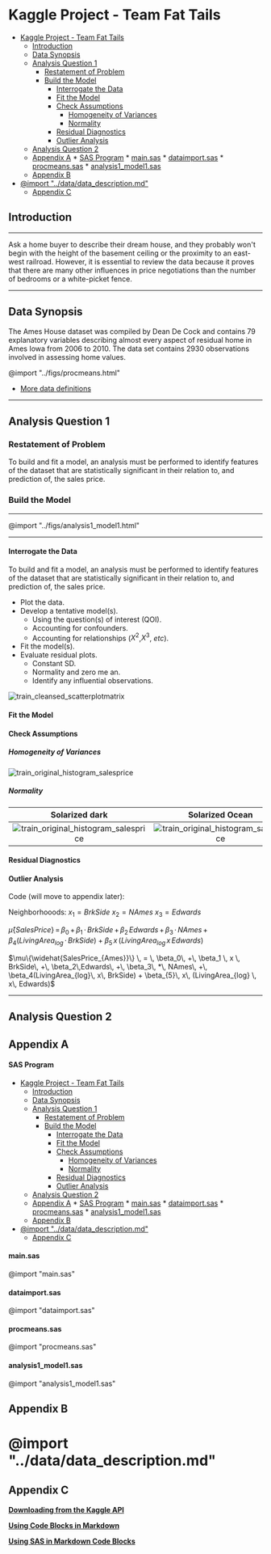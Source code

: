 

# Kaggle Project - Team Fat Tails


<!-- @import "[TOC]" {cmd="toc" depthFrom=1 depthTo=6 orderedList=false} -->

<!-- code_chunk_output -->

* [Kaggle Project - Team Fat Tails](#kaggle-project-team-fat-tails)
	* [Introduction](#introduction)
	* [Data Synopsis](#data-synopsis)
	* [Analysis Question 1](#analysis-question-1)
		* [Restatement of Problem](#restatement-of-problem)
		* [Build the Model](#build-the-model)
			* [Interrogate the Data](#interrogate-the-data)
			* [Fit the Model](#fit-the-model)
			* [Check Assumptions](#check-assumptions)
				* [Homogeneity of Variances](#homogeneity-of-variances)
				* [Normality](#normality)
			* [Residual Diagnostics](#residual-diagnostics)
			* [Outlier Analysis](#outlier-analysis)
	* [Analysis Question 2](#analysis-question-2)
	* [Appendix A](#appendix-a)
			* [SAS Program](#sas-program)
			* [main.sas](#mainsas)
			* [dataimport.sas](#dataimportsas)
			* [procmeans.sas](#procmeanssas)
			* [analysis1_model1.sas](#analysis1_model1sas)
	* [Appendix B](#appendix-b)
* [@import "../data/data_description.md"](#import-datadata_descriptionmd)
	* [Appendix C](#appendix-c)

<!-- /code_chunk_output -->









## Introduction

---

Ask a home buyer to describe their dream house, and they probably won't begin with the height of the basement ceiling or the proximity to an east-west railroad.   However, it is essential to review the data because it proves that there are many other influences in price negotiations than the number of bedrooms or a white-picket fence.



---

## Data Synopsis

<!-- 
Where did the data come from?  How big is it? 



How many observations?  Where can we find out more?  



What are the specific variables that we need to know with respect to your analysis?



 -->

The Ames House dataset was compiled by Dean De Cock and contains 79 explanatory variables describing almost every aspect of residual home in Ames Iowa from 2006 to 2010. The data set contains 2930 observations involved in assessing home values.

<!-- TODO: Fix html import -> titles are hidden, not removed, in SAS html output -->

@import "../figs/procmeans.html"

* [More data definitions](#appendix-b)

---

## Analysis Question 1

<!--
1)	ANALYSIS 1: Assume that Century 21 Ames (a real estate company) in Ames, Iowa has commissioned you to answer a very important question with respect to their business.  Century 21 Ames only sells houses in the NAmes, Edwards and BrkSide neighborhoods and would like to simply get an estimate of how the SalePrice of the house is related to the square footage of the living area of the house (GrLIvArea) and if the SalesPrice (and its relationship to square footage) depends on which neighborhood the house is located in. Build and fit a model that will answer this question, keeping in mind that realtors prefer to talk about living area in increments of 100 sq. ft. Provide your client with the estimate (or estimates if it varies by neighborhood) as well as confidence intervals for any estimate(s) you provide. It turns out that Century 21’s leadership team has a member that has some statistical background. Therefore, make sure and provide evidence that the model assumptions are met and that any suspicious observations (outliers / influential observations) have been identified and addressed. Finally, of course, provide your client with a well written conclusion that quantifies the relationship between living area and sale price with respect to these three neighborhoods. Remember that the company is only concerned with the three neighborhoods they sell in.  


Variables:
---------------
Neighborhood: Physical locations within Ames city limits
GrLivArea: Above grade (ground) living area square feet


Neighborhoods:
---------------
field_name : full_name
NAmes =	North Ames
Edwards =	Edwards
BrkSide =	Brookside

-->

### Restatement of Problem

<!-- 
a.	EstimateL SalePrice relation to Square Footage. Are they related? Does the strength of relationship vary by neighborhood??
  i.	Address assumptions
  ii.	Provide an estimate and confidence interval
  iii.	Address suspicious observations
  iv.	Conclusion reported in increments of 100 sq.ft.
-->

To build and fit a model, an analysis must be performed to identify features of the dataset that are statistically significant in their relation to, and prediction of, the sales price.

### Build the Model


---

@import "../figs/analysis1_model1.html"

---

#### Interrogate the Data

To build and fit a model, an analysis must be performed to identify features of the dataset that are statistically significant in their relation to, and prediction of, the sales price.


* Plot the data.
* Develop a tentative model(s).
    * Using the question(s) of interest (QOI).
    * Accounting for confounders.
    * Accounting for relationships ($X^2$,$X^3$, $etc$).
* Fit the model(s).
* Evaluate residual plots.
    * Constant SD.
    * Normality and zero me an.
    * Identify any influential observations.


<!--## TODO:  split original and logged side by side-->

![train_cleansed_scatterplotmatrix](../figs/train_cleansed_scatterplotmatrix.png)

#### Fit the Model




#### Check Assumptions

##### Homogeneity of Variances

![train_original_histogram_salesprice](../figs/train_original_diagnostics.png)

<!-- TODO: Add interpretation -->

##### Normality

Solarized dark             |  Solarized Ocean
:-------------------------:|:-------------------------:
![train_original_histogram_salesprice](../figs/train_original_histogram_salesprice.png)  |  ![train_original_histogram_salesprice](../figs/train_original_histogram_salesprice.png)

<!-- TODO: Add interpretation -->

#### Residual Diagnostics

<!-- TODO: Add interpretation -->

#### Outlier Analysis

<!-- Influential point analysis (Cook’s D and Leverage) -->



<!-- C:\Repositories\Statistics-Team-Fat-Tails\Figs\train_original_histogram.png -->

<!-- TODO: Finish porting equations -->

<!-- TODO: Make Plots! -->

Code (will move to appendix later):


Neighborhooods:
$x_1 = BrkSide$
$x_2 = NAmes$
$x_3 = Edwards$

<!-- •	Ames^SalesPrice = B0 + B1*BrkSide + B2*Edwards + B3*NAmes + B4(LogLivingArea*BrkSide) + B5(LogLivingArea*Edwards) -->





$\hat\mu \{ {SalesPrice} \} \, = \, \beta_0\, +\, \beta_1 \, \cdot \, BrkSide\, +\, \beta_2\,Edwards\, +\, \beta_3\, \cdot \, NAmes\, +\, \beta_4(LivingArea_{log}\, \cdot\, BrkSide) + \beta_{5}\, x\, (LivingArea_{log} \, x\, Edwards)$


$\mu\{\widehat{SalesPrice_{Ames}}\} \, = \, \beta_0\, +\, \beta_1 \, x \, BrkSide\, +\, \beta_2\,Edwards\, +\, \beta_3\, *\, NAmes\, +\, \beta_4(LivingArea_{log}\, x\, BrkSide) + \beta_{5}\, x\, (LivingArea_{log} \, x\, Edwards)$


<!-- % •	Ames^SalesPrice = 8.49 + (-2.58*BrkSide) + (-0.49*Edwards)  + (0.0 * NAmes) + (B3*0.0) + B4(0.47*BrkSide) + B5(0.47*Edwards) -->

<!--
Potential Objectives:
-  ~~Adjusting for a large set of explanatory variables.~~ - NO
-  ~~Fishing for an explanation.~~ - NO
-  Prediction - YES
-->

<!--
Are we attempting to predict the mean or a single value?
-  Mean - YES
-  ~~Specific Value~~ - NO
-->


---

## Analysis Question 2

<!-- 
2)	ANALYSIS 2: Build the most predictive model for sales prices of homes in all of Ames Iowa.  This includes all neighborhoods. Your group is limited to only the techniques we have learned in 6371 (no random forests or other methods we have not yet covered).  Specifically, you should produce 4 models: one from forward selection, one from backwards elimination, one from stepwise selection, and one that you build custom.  The custom model could be one of the three preceding models or one that you build by adding or subtracting variables at your will.  Generate an adjusted R2, CV Press and Kaggle Score for each of these models and clearly describe which model you feel is the best in terms of being able to predict future sale prices of homes in Ames, Iowa.  In your paper, please include a table similar to the one below.  The group with the lowest public Kaggle score will receive an extra 3 bonus points on the final exam!   -->
<!-- Quick note on Kaggle completion:  We only have one course under our belts so far (almost), but you can compete in this competition with the tools you have now (top 40th percentile or better!). After your next course (6372), you will really be able to do well (top 25th percentile or better!). With these skills as well as the skills you pick up in Data Mining and Quantifying the World, you will be able to compete with anyone!	 

| Predictive Models | Adjusted R2 | CV PRESS | Kaggle Score |
|-------------------|-------------|----------|--------------|
| Forward           | .89         | 1272     | .721         |
| Backward          | .78         | 1590     | .945         |
| Stepwise          | .81         | 2001     | .888         |
| CUSTOM            | .87         | 900      | .2345        |
-->



<!-- 
NOTE 1: 
ALL ANALYSES MUST BE DONE IN SAS and all code must be placed in the appendix.  Part of the grading process will be to run the code and verify the Kaggle score for each group.

Note 2: 
An extra 3 points on the final exam will be awarded to the team with the model with the lowest (best) Kaggle Score.  In the unlikely event of a tie will split these points.  

Deliverables:
Your group is to turn in a paper should be no more than 7 pages long (without the appendix). Please put your code in the appendix. If you are concerned with staying within the allotted 7 pages, put more screenshots and such in the appendix.
 -->














## Appendix A

<!--TODO: Add links from graphics in document to code segments -->

#### SAS Program 


<!-- @import "[TOC]" {cmd="toc" depthFrom=1 depthTo=6 orderedList=false} -->

<!-- code_chunk_output -->

* [Kaggle Project - Team Fat Tails](#kaggle-project-team-fat-tails)
	* [Introduction](#introduction)
	* [Data Synopsis](#data-synopsis)
	* [Analysis Question 1](#analysis-question-1)
		* [Restatement of Problem](#restatement-of-problem)
		* [Build the Model](#build-the-model)
			* [Interrogate the Data](#interrogate-the-data)
			* [Fit the Model](#fit-the-model)
			* [Check Assumptions](#check-assumptions)
				* [Homogeneity of Variances](#homogeneity-of-variances)
				* [Normality](#normality)
			* [Residual Diagnostics](#residual-diagnostics)
			* [Outlier Analysis](#outlier-analysis)
	* [Analysis Question 2](#analysis-question-2)
	* [Appendix A](#appendix-a)
			* [SAS Program](#sas-program)
			* [main.sas](#mainsas)
			* [dataimport.sas](#dataimportsas)
			* [procmeans.sas](#procmeanssas)
			* [analysis1_model1.sas](#analysis1_model1sas)
	* [Appendix B](#appendix-b)
* [@import "../data/data_description.md"](#import-datadata_descriptionmd)
	* [Appendix C](#appendix-c)

<!-- /code_chunk_output -->


#### main.sas

@import "main.sas"

#### dataimport.sas

@import "dataimport.sas"

#### procmeans.sas

@import "procmeans.sas"

#### analysis1_model1.sas

@import "analysis1_model1.sas"


## Appendix B

<!-- TODO: Link here from data description section -->

<!-- TODO: re-add this import -->

# @import "../data/data_description.md"


## Appendix C

**[Downloading from the Kaggle API](dev/kaggle-download.md)**

**[Using Code Blocks in Markdown](https://github.com/shd101wyy/markdown-preview-enhanced/blob/master/docs/code-chunk.md)**

**[Using SAS in Markdown Code Blocks](dev/sasmarkdown.Rmd)**




